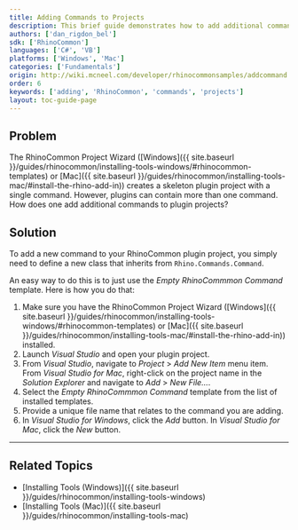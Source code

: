 ```yaml
---
title: Adding Commands to Projects
description: This brief guide demonstrates how to add additional commands to a RhinoCommon plugin project.
authors: ['dan_rigdon_bel']
sdk: ['RhinoCommon']
languages: ['C#', 'VB']
platforms: ['Windows', 'Mac']
categories: ['Fundamentals']
origin: http://wiki.mcneel.com/developer/rhinocommonsamples/addcommand
order: 6
keywords: ['adding', 'RhinoCommon', 'commands', 'projects']
layout: toc-guide-page
---
```



## Problem

The RhinoCommon Project Wizard ([Windows]({{ site.baseurl }}/guides/rhinocommon/installing-tools-windows/#rhinocommon-templates) or [Mac]({{ site.baseurl }}/guides/rhinocommon/installing-tools-mac/#install-the-rhino-add-in)) creates a skeleton plugin project with a single command.  However, plugins can contain more than one command.  How does one add additional commands to plugin projects?

## Solution

To add a new command to your RhinoCommon plugin project, you simply need to define a new class that inherits from `Rhino.Commands.Command`.

An easy way to do this is to just use the *Empty RhinoCommmon Command* template. Here is how you do that:

1. Make sure you have the RhinoCommon Project Wizard ([Windows]({{ site.baseurl }}/guides/rhinocommon/installing-tools-windows/#rhinocommon-templates) or [Mac]({{ site.baseurl }}/guides/rhinocommon/installing-tools-mac/#install-the-rhino-add-in)) installed.
1. Launch *Visual Studio* and open your plugin project.
1. From *Visual Studio*, navigate to *Project* > *Add New Item* menu item.  From *Visual Studio for Mac*, right-click on the project name in the *Solution Explorer* and navigate to *Add* > *New File...*.
1. Select the *Empty RhinoCommmon Command* template from the list of installed templates.
1. Provide a unique file name that relates to the command you are adding.
1. In *Visual Studio for Windows*, click the *Add* button.  In *Visual Studio for Mac*, click the *New* button.

---

## Related Topics

- [Installing Tools (Windows)]({{ site.baseurl }}/guides/rhinocommon/installing-tools-windows)
- [Installing Tools (Mac)]({{ site.baseurl }}/guides/rhinocommon/installing-tools-mac)
